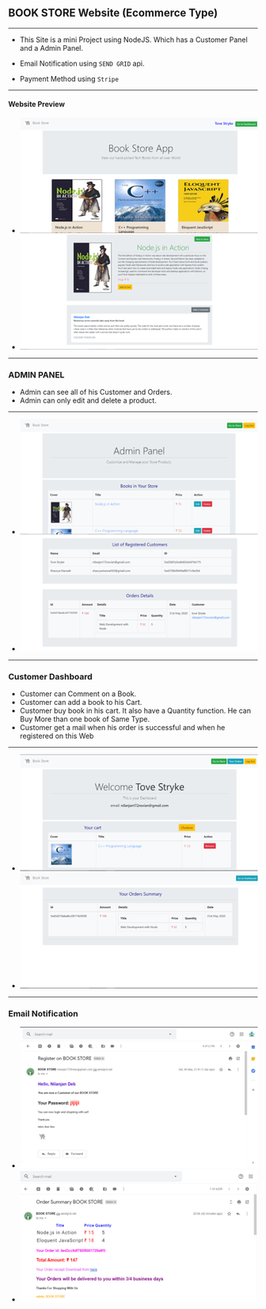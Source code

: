 ## BOOK STORE Website (Ecommerce Type)
---
* This Site is a mini Project using NodeJS. Which has a Customer Panel and a Admin Panel.

* Email Notification using `SEND GRID` api.

* Payment Method using `Stripe`
---
#### Website Preview
* <img src="./img/web1.png"/>
* <img src="./img/web2.png"/>
---
###  ADMIN PANEL
* Admin can see all of his Customer and Orders.
* Admin can only edit and delete a product.
---
* <img src="./img/admin1.png"/>
* <img src="./img/admin2.png"/>
---
### Customer Dashboard
* Customer can Comment on a Book.
* Customer can add a book to his Cart.
* Customer buy book in his cart. It also have a Quantity function. He can Buy More than one book of Same Type.
* Customer get a mail when his order is successful and when he registered on this Web
---
* <img src="./img/customer1.png">
* <img src="./img/customer2.png">
---
### Email Notification
* <img src="./img/email1.png">
* <img src="./img/email2.png">



